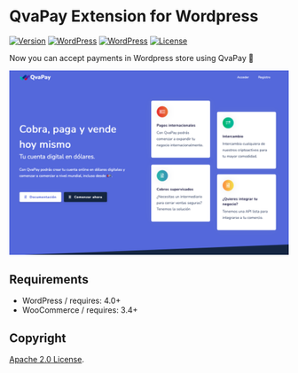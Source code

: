 # QvaPay Extension for Wordpress

[![Version](https://img.shields.io/github/release/rafrsr/qvapay-wc-gateway.svg)](https://github.com/rafrsr/qvapay-wc-gateway)
[![WordPress](https://img.shields.io/badge/Wordpress-4.6+-blue.svg)](http://wordpress.com)
[![WordPress](https://img.shields.io/badge/WooCommerce-3.4+-blue.svg)](http://https://woocommerce.com)
[![License](https://img.shields.io/github/license/rafrsr/qvapay-wc-gateway.svg)](https://github.com/rafrsr/qvapay-wc-gateway.svg/blob/master/LICENSE)

Now you can accept payments in Wordpress store using QvaPay 🥳

![QvaPay](https://raw.githubusercontent.com/rafrsr/qvapay-wc-gateway/main/qvapay.png)

## Requirements

- WordPress / requires: 4.0+
- WooCommerce / requires: 3.4+

## Copyright

[Apache 2.0 License](LICENSE).
